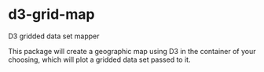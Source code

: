 d3-grid-map
===========
D3 gridded data set mapper

This package will create a geographic map using D3 in the container of your choosing, which will plot a gridded data set passed to it.
